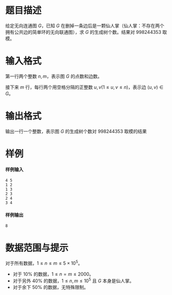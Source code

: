 
# 题目描述

给定无向连通图 $G$，已知 $G$ 在删掉一条边后是一颗仙人掌（仙人掌：不存在两个拥有公共边的简单环的无向联通图），求 $G$ 的生成树个数。结果对 $998244353$ 取模。

# 输入格式

第一行两个整数 $n,m$，表示图 $G$ 的点数和边数。

接下来 $m$ 行，每行两个用空格分隔的正整数 $u, v(1\le u, v\le n)$，表示边 $(u,v)\in G$。


# 输出格式

输出一行一个整数，表示图 $G$ 的生成树个数对 $998244353$ 取模的结果

# 样例

#### 样例输入

```plain
4 5
1 2
1 3
2 3
2 4
3 4
```

#### 样例输出

```plain
8
```


# 数据范围与提示

对于所有数据，$1\le n\le m\le 5\times 10^5$。

- 对于 $10\%$ 的数据，$1\le n=m\le 2000$。
- 对于另外 $40\%$ 的数据，$1\le n,m\le 10^5$ 且 $G$ 本身是仙人掌。
- 对于余下 $50\%$ 的数据，无特殊限制。

